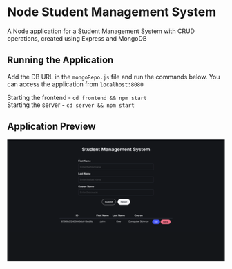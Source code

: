 # Node Student Management System

A Node application for a Student Management System with CRUD operations, created using Express and MongoDB

## Running the Application

Add the DB URL in the `mongoRepo.js` file and run the commands below. You can access the application from `localhost:8080`

Starting the frontend - `cd frontend && npm start` 
<br>
Starting the server - `cd server && npm start`

## Application Preview

![Splash Screen](splash.png)